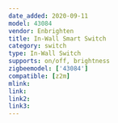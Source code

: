 ```yaml
---
date_added: 2020-09-11
model: 43084
vendor: Enbrighten
title: In-Wall Smart Switch
category: switch
type: In-Wall Switch
supports: on/off, brightness
zigbeemodel: ['43084']
compatible: [z2m]
mlink: 
link: 
link2: 
link3: 
---
```


